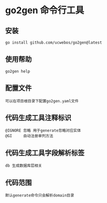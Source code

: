 # go2gen 命令行工具

## 安装

    go install github.com/ucwebos/go2gen@latest

## 使用帮助

    go2gen help

## 配置文件

    可以在项目根目录下配置go2gen.yaml文件

## 代码生成工具注释标识

    @IGNORE 忽略 用于generate忽略对应实体
    @GI     自动注册单列方法

## 代码生成工具字段解析标签
    db 生成数据库层相关

## 代码范围
    默认generate命令只会解析domain目录